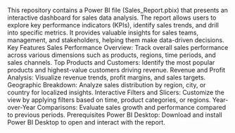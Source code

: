 This repository contains a Power BI file (Sales_Report.pbix) that presents an interactive dashboard for sales data analysis. The report allows users to explore key performance indicators (KPIs), identify sales trends, and drill into specific metrics. It provides valuable insights for sales teams, management, and stakeholders, helping them make data-driven decisions.
Key Features
Sales Performance Overview: Track overall sales performance across various dimensions such as products, regions, time periods, and sales channels.
Top Products and Customers: Identify the most popular products and highest-value customers driving revenue.
Revenue and Profit Analysis: Visualize revenue trends, profit margins, and sales targets.
Geographic Breakdown: Analyze sales distribution by region, city, or country for localized insights.
Interactive Filters and Slicers: Customize the view by applying filters based on time, product categories, or regions.
Year-over-Year Comparisons: Evaluate sales growth and performance compared to previous periods.
Prerequisites
Power BI Desktop: Download and install Power BI Desktop to open and interact with the report.
